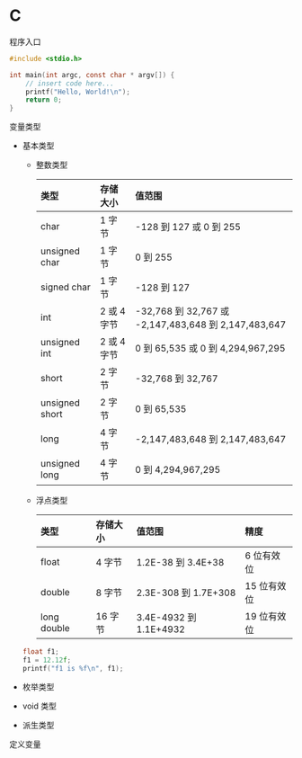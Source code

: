 # C

程序入口

```c
#include <stdio.h>

int main(int argc, const char * argv[]) {
    // insert code here...
    printf("Hello, World!\n");
    return 0;
}
```

变量类型

- 基本类型

  - 整数类型

    | 类型           | 存储大小    | 值范围                                               |
    | :------------- | :---------- | :--------------------------------------------------- |
    | char           | 1 字节      | -128 到 127 或 0 到 255                              |
    | unsigned char  | 1 字节      | 0 到 255                                             |
    | signed char    | 1 字节      | -128 到 127                                          |
    | int            | 2 或 4 字节 | -32,768 到 32,767 或 -2,147,483,648 到 2,147,483,647 |
    | unsigned int   | 2 或 4 字节 | 0 到 65,535 或 0 到 4,294,967,295                    |
    | short          | 2 字节      | -32,768 到 32,767                                    |
    | unsigned short | 2 字节      | 0 到 65,535                                          |
    | long           | 4 字节      | -2,147,483,648 到 2,147,483,647                      |
    | unsigned long  | 4 字节      | 0 到 4,294,967,295                                   |

  - 浮点类型

    | 类型        | 存储大小 | 值范围                 | 精度        |
    | :---------- | :------- | :--------------------- | :---------- |
    | float       | 4 字节   | 1.2E-38 到 3.4E+38     | 6 位有效位  |
    | double      | 8 字节   | 2.3E-308 到 1.7E+308   | 15 位有效位 |
    | long double | 16 字节  | 3.4E-4932 到 1.1E+4932 | 19 位有效位 |

  ```c
  float f1;
  f1 = 12.12f;
  printf("f1 is %f\n", f1);
  ```

- 枚举类型

- void 类型

- 派生类型

定义变量

```c

```
